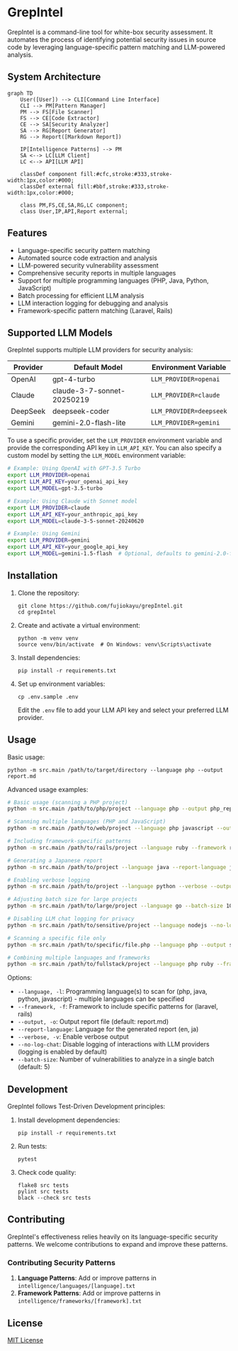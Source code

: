 # GrepIntel

GrepIntel is a command-line tool for white-box security assessment. It automates the process of identifying potential security issues in source code by leveraging language-specific pattern matching and LLM-powered analysis.

## System Architecture

```mermaid
graph TD
    User([User]) --> CLI[Command Line Interface]
    CLI --> PM[Pattern Manager]
    PM --> FS[File Scanner]
    FS --> CE[Code Extractor]
    CE --> SA[Security Analyzer]
    SA --> RG[Report Generator]
    RG --> Report([Markdown Report])
    
    IP[Intelligence Patterns] --> PM
    SA <--> LC[LLM Client]
    LC <--> API[LLM API]
    
    classDef component fill:#cfc,stroke:#333,stroke-width:1px,color:#000;
    classDef external fill:#bbf,stroke:#333,stroke-width:1px,color:#000;
    
    class PM,FS,CE,SA,RG,LC component;
    class User,IP,API,Report external;
```

## Features

- Language-specific security pattern matching
- Automated source code extraction and analysis
- LLM-powered security vulnerability assessment
- Comprehensive security reports in multiple languages
- Support for multiple programming languages (PHP, Java, Python, JavaScript)
- Batch processing for efficient LLM analysis
- LLM interaction logging for debugging and analysis
- Framework-specific pattern matching (Laravel, Rails)

## Supported LLM Models

GrepIntel supports multiple LLM providers for security analysis:

| Provider | Default Model | Environment Variable |
|----------|---------------|----------------------|
| OpenAI   | gpt-4-turbo   | `LLM_PROVIDER=openai` |
| Claude   | claude-3-7-sonnet-20250219 | `LLM_PROVIDER=claude` |
| DeepSeek | deepseek-coder | `LLM_PROVIDER=deepseek` |
| Gemini   | gemini-2.0-flash-lite | `LLM_PROVIDER=gemini` |

To use a specific provider, set the `LLM_PROVIDER` environment variable and provide the corresponding API key in `LLM_API_KEY`. You can also specify a custom model by setting the `LLM_MODEL` environment variable:

```bash
# Example: Using OpenAI with GPT-3.5 Turbo
export LLM_PROVIDER=openai
export LLM_API_KEY=your_openai_api_key
export LLM_MODEL=gpt-3.5-turbo

# Example: Using Claude with Sonnet model
export LLM_PROVIDER=claude
export LLM_API_KEY=your_anthropic_api_key
export LLM_MODEL=claude-3-5-sonnet-20240620

# Example: Using Gemini
export LLM_PROVIDER=gemini
export LLM_API_KEY=your_google_api_key
export LLM_MODEL=gemini-1.5-flash  # Optional, defaults to gemini-2.0-flash-lite
```

## Installation

1. Clone the repository:
   ```
   git clone https://github.com/fujiokayu/grepIntel.git
   cd grepIntel
   ```

2. Create and activate a virtual environment:
   ```
   python -m venv venv
   source venv/bin/activate  # On Windows: venv\Scripts\activate
   ```

3. Install dependencies:
   ```
   pip install -r requirements.txt
   ```

4. Set up environment variables:
   ```
   cp .env.sample .env
   ```
   Edit the `.env` file to add your LLM API key and select your preferred LLM provider.

## Usage

Basic usage:

```
python -m src.main /path/to/target/directory --language php --output report.md
```

Advanced usage examples:

```bash
# Basic usage (scanning a PHP project)
python -m src.main /path/to/php/project --language php --output php_report.md

# Scanning multiple languages (PHP and JavaScript)
python -m src.main /path/to/web/project --language php javascript --output web_project_report.md

# Including framework-specific patterns
python -m src.main /path/to/rails/project --language ruby --framework rails --output rails_security_report.md

# Generating a Japanese report
python -m src.main /path/to/project --language java --report-language ja --output java_report_ja.md

# Enabling verbose logging
python -m src.main /path/to/project --language python --verbose --output python_report.md

# Adjusting batch size for large projects
python -m src.main /path/to/large/project --language go --batch-size 10 --output go_report.md

# Disabling LLM chat logging for privacy
python -m src.main /path/to/sensitive/project --language nodejs --no-log-chat --output nodejs_report.md

# Scanning a specific file only
python -m src.main /path/to/specific/file.php --language php --output single_file_report.md

# Combining multiple languages and frameworks
python -m src.main /path/to/fullstack/project --language php ruby --framework laravel rails --output fullstack_report.md
```

Options:

- `--language, -l`: Programming language(s) to scan for (php, java, python, javascript) - multiple languages can be specified
- `--framework, -f`: Framework to include specific patterns for (laravel, rails)
- `--output, -o`: Output report file (default: report.md)
- `--report-language`: Language for the generated report (en, ja)
- `--verbose, -v`: Enable verbose output
- `--no-log-chat`: Disable logging of interactions with LLM providers (logging is enabled by default)
- `--batch-size`: Number of vulnerabilities to analyze in a single batch (default: 5)

## Development

GrepIntel follows Test-Driven Development principles:

1. Install development dependencies:
   ```
   pip install -r requirements.txt
   ```

2. Run tests:
   ```
   pytest
   ```

3. Check code quality:
   ```
   flake8 src tests
   pylint src tests
   black --check src tests
   ```

## Contributing

GrepIntel's effectiveness relies heavily on its language-specific security patterns. We welcome contributions to expand and improve these patterns.

### Contributing Security Patterns

1. **Language Patterns**: Add or improve patterns in `intelligence/languages/[language].txt`
2. **Framework Patterns**: Add or improve patterns in `intelligence/frameworks/[framework].txt`

## License

[MIT License](LICENSE)
